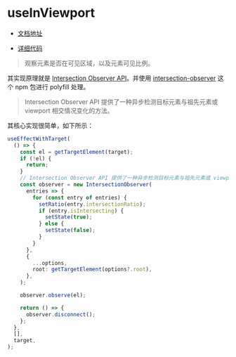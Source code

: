 # useInViewport

- [文档地址](https://ahooks.js.org/zh-CN/hooks/use-in-viewport)

- [详细代码](https://github.com/GpingFeng/hooks/blob/guangping%2Fread-code/packages/hooks/src/useInViewport/index.ts)

> 观察元素是否在可见区域，以及元素可见比例。

其实现原理就是 [Intersection Observer API](https://developer.mozilla.org/zh-CN/docs/Web/API/Intersection_Observer_API)。并使用 [intersection-observer](https://www.npmjs.com/package/intersection-observer) 这个 npm 包进行 polyfill 处理。

> Intersection Observer API 提供了一种异步检测目标元素与祖先元素或 viewport 相交情况变化的方法。

其核心实现很简单，如下所示：

```ts
useEffectWithTarget(
  () => {
    const el = getTargetElement(target);
    if (!el) {
      return;
    }
    // Intersection Observer API 提供了一种异步检测目标元素与祖先元素或 viewport 相交情况变化的方法。
    const observer = new IntersectionObserver(
      entries => {
        for (const entry of entries) {
          setRatio(entry.intersectionRatio);
          if (entry.isIntersecting) {
            setState(true);
          } else {
            setState(false);
          }
        }
      },
      {
        ...options,
        root: getTargetElement(options?.root),
      },
    );

    observer.observe(el);

    return () => {
      observer.disconnect();
    };
  },
  [],
  target,
);
```
